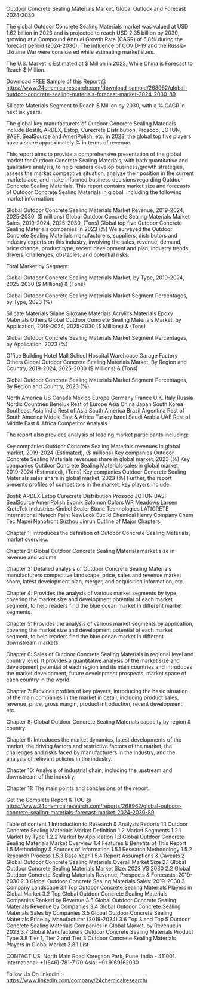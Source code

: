Outdoor Concrete Sealing Materials Market, Global Outlook and Forecast 2024-2030

The global Outdoor Concrete Sealing Materials market was valued at USD 1.62 billion in 2023 and is projected to reach USD 2.35 billion by 2030, growing at a Compound Annual Growth Rate (CAGR) of 5.8% during the forecast period (2024-2030). The influence of COVID-19 and the Russia-Ukraine War were considered while estimating market sizes.

The U.S. Market is Estimated at $ Million in 2023, While China is Forecast to Reach $ Million.

Download FREE Sample of this Report @ https://www.24chemicalresearch.com/download-sample/268962/global-outdoor-concrete-sealing-materials-forecast-market-2024-2030-89

Silicate Materials Segment to Reach $ Million by 2030, with a % CAGR in next six years.

The global key manufacturers of Outdoor Concrete Sealing Materials include Bostik, ARDEX, Estop, Curecrete Distribution, Prosoco, JOTUN, BASF, SealSource and AmeriPolish, etc. in 2023, the global top five players have a share approximately % in terms of revenue.

This report aims to provide a comprehensive presentation of the global market for Outdoor Concrete Sealing Materials, with both quantitative and qualitative analysis, to help readers develop business/growth strategies, assess the market competitive situation, analyze their position in the current marketplace, and make informed business decisions regarding Outdoor Concrete Sealing Materials. This report contains market size and forecasts of Outdoor Concrete Sealing Materials in global, including the following market information:

Global Outdoor Concrete Sealing Materials Market Revenue, 2019-2024, 2025-2030, ($ millions)
Global Outdoor Concrete Sealing Materials Market Sales, 2019-2024, 2025-2030, (Tons)
Global top five Outdoor Concrete Sealing Materials companies in 2023 (%)
We surveyed the Outdoor Concrete Sealing Materials manufacturers, suppliers, distributors and industry experts on this industry, involving the sales, revenue, demand, price change, product type, recent development and plan, industry trends, drivers, challenges, obstacles, and potential risks.

Total Market by Segment:

Global Outdoor Concrete Sealing Materials Market, by Type, 2019-2024, 2025-2030 ($ Millions) & (Tons)

Global Outdoor Concrete Sealing Materials Market Segment Percentages, by Type, 2023 (%)

Silicate Materials
Silane Siloxane Materials
Acrylics Materials
Epoxy Materials
Others
Global Outdoor Concrete Sealing Materials Market, by Application, 2019-2024, 2025-2030 ($ Millions) & (Tons)

Global Outdoor Concrete Sealing Materials Market Segment Percentages, by Application, 2023 (%)

Office Building
Hotel
Mall
School
Hospital
Warehouse
Garage
Factory
Others
Global Outdoor Concrete Sealing Materials Market, By Region and Country, 2019-2024, 2025-2030 ($ Millions) & (Tons)

Global Outdoor Concrete Sealing Materials Market Segment Percentages, By Region and Country, 2023 (%)

North America
US
Canada
Mexico
Europe
Germany
France
U.K.
Italy
Russia
Nordic Countries
Benelux
Rest of Europe
Asia
China
Japan
South Korea
Southeast Asia
India
Rest of Asia
South America
Brazil
Argentina
Rest of South America
Middle East & Africa
Turkey
Israel
Saudi Arabia
UAE
Rest of Middle East & Africa
Competitor Analysis

The report also provides analysis of leading market participants including:

Key companies Outdoor Concrete Sealing Materials revenues in global market, 2019-2024 (Estimated), ($ millions)
Key companies Outdoor Concrete Sealing Materials revenues share in global market, 2023 (%)
Key companies Outdoor Concrete Sealing Materials sales in global market, 2019-2024 (Estimated), (Tons)
Key companies Outdoor Concrete Sealing Materials sales share in global market, 2023 (%)
Further, the report presents profiles of competitors in the market, key players include:

Bostik
ARDEX
Estop
Curecrete Distribution
Prosoco
JOTUN
BASF
SealSource
AmeriPolish
Evonik
Solomon Colors
WR Meadows
Larsen
KreteTek Industries
Kimbol Sealer
Stone Technologies
LATICRETE International
Nutech Paint
NewLook
Euclid Chemical
Henry Company
Chem Tec
Mapei
Nanofront
Suzhou Jinrun
Outline of Major Chapters:

Chapter 1: Introduces the definition of Outdoor Concrete Sealing Materials, market overview.

Chapter 2: Global Outdoor Concrete Sealing Materials market size in revenue and volume.

Chapter 3: Detailed analysis of Outdoor Concrete Sealing Materials manufacturers competitive landscape, price, sales and revenue market share, latest development plan, merger, and acquisition information, etc.

Chapter 4: Provides the analysis of various market segments by type, covering the market size and development potential of each market segment, to help readers find the blue ocean market in different market segments.

Chapter 5: Provides the analysis of various market segments by application, covering the market size and development potential of each market segment, to help readers find the blue ocean market in different downstream markets.

Chapter 6: Sales of Outdoor Concrete Sealing Materials in regional level and country level. It provides a quantitative analysis of the market size and development potential of each region and its main countries and introduces the market development, future development prospects, market space of each country in the world.

Chapter 7: Provides profiles of key players, introducing the basic situation of the main companies in the market in detail, including product sales, revenue, price, gross margin, product introduction, recent development, etc.

Chapter 8: Global Outdoor Concrete Sealing Materials capacity by region & country.

Chapter 9: Introduces the market dynamics, latest developments of the market, the driving factors and restrictive factors of the market, the challenges and risks faced by manufacturers in the industry, and the analysis of relevant policies in the industry.

Chapter 10: Analysis of industrial chain, including the upstream and downstream of the industry.

Chapter 11: The main points and conclusions of the report.

Get the Complete Report & TOC @ https://www.24chemicalresearch.com/reports/268962/global-outdoor-concrete-sealing-materials-forecast-market-2024-2030-89

Table of content
1 Introduction to Research & Analysis Reports
1.1 Outdoor Concrete Sealing Materials Market Definition
1.2 Market Segments
1.2.1 Market by Type
1.2.2 Market by Application
1.3 Global Outdoor Concrete Sealing Materials Market Overview
1.4 Features & Benefits of This Report
1.5 Methodology & Sources of Information
1.5.1 Research Methodology
1.5.2 Research Process
1.5.3 Base Year
1.5.4 Report Assumptions & Caveats
2 Global Outdoor Concrete Sealing Materials Overall Market Size
2.1 Global Outdoor Concrete Sealing Materials Market Size: 2023 VS 2030
2.2 Global Outdoor Concrete Sealing Materials Revenue, Prospects & Forecasts: 2019-2030
2.3 Global Outdoor Concrete Sealing Materials Sales: 2019-2030
3 Company Landscape
3.1 Top Outdoor Concrete Sealing Materials Players in Global Market
3.2 Top Global Outdoor Concrete Sealing Materials Companies Ranked by Revenue
3.3 Global Outdoor Concrete Sealing Materials Revenue by Companies
3.4 Global Outdoor Concrete Sealing Materials Sales by Companies
3.5 Global Outdoor Concrete Sealing Materials Price by Manufacturer (2019-2024)
3.6 Top 3 and Top 5 Outdoor Concrete Sealing Materials Companies in Global Market, by Revenue in 2023
3.7 Global Manufacturers Outdoor Concrete Sealing Materials Product Type
3.8 Tier 1, Tier 2 and Tier 3 Outdoor Concrete Sealing Materials Players in Global Market
3.8.1 List

CONTACT US:
North Main Road Koregaon Park, Pune, India - 411001.
International: +1(646)-781-7170
Asia: +91 9169162030

Follow Us On linkedin :- https://www.linkedin.com/company/24chemicalresearch/
